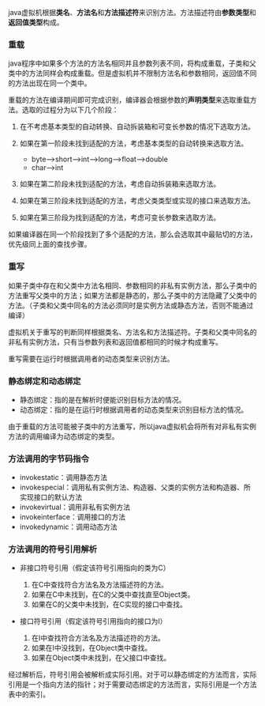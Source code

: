 java虚拟机根据**类名**、**方法名**和**方法描述符**来识别方法。方法描述符由**参数类型**和**返回值类型**构成。

### 重载

java程序中如果多个方法的方法名相同并且参数列表不同，将构成重载，子类和父类中的方法同样会构成重载。但是虚拟机并不限制方法名和参数相同，返回值不同的方法出现在同一个类中。

重载的方法在编译期间即可完成识别，编译器会根据参数的**声明类型**来选取重载方法。选取的过程分为以下几个阶段：

1. 在不考虑基本类型的自动转换、自动拆装箱和可变长参数的情况下选取方法。
2. 如果在第一阶段未找到适配的方法，考虑基本类型的自动转换来选取方法。

   - byte—>short—>int—>long—>float—>double 
   - char—>int
3. 如果在第二阶段未找到适配的方法，考虑自动拆装箱来选取方法。
4. 如果在第三阶段未找到适配的方法，考虑父类类型或实现的接口来选取方法。
5. 如果在第三阶段为找到适配的方法，考虑可变长参数来选取方法。

如果编译器在同一个阶段找到了多个适配的方法，那么会选取其中最贴切的方法，优先级同上面的查找步骤。

### 重写

如果子类中存在和父类中方法名相同、参数相同的非私有实例方法，那么子类中的方法重写父类中的方法；如果方法都是静态的，那么子类中的方法隐藏了父类中的方法。（子类和父类中同名的方法必须同时是实例方法或静态方法，否则不能通过编译）

虚拟机关于重写的判断同样根据类名、方法名和方法描述符。子类和父类中同名的非私有实例方法，只有当参数列表和返回值都相同的时候才构成重写。

重写需要在运行时根据调用者的动态类型来识别方法。

### 静态绑定和动态绑定

- 静态绑定：指的是在解析时便能识别目标方法的情况。
- 动态绑定：指的是在运行时根据调用者的动态类型来识别目标方法的情况。

由于重载的方法可能被子类中的方法重写，所以java虚拟机会将所有对非私有实例方法的调用编译为动态绑定的类型。

### 方法调用的字节码指令

- invokestatic：调用静态方法
- invokespecial：调用私有实例方法、构造器、父类的实例方法和构造器、所实现接口的默认方法
- invokevirtual：调用非私有实例方法
- invokeinterface：调用接口的方法
- invokedynamic：调用动态方法

### 方法调用的符号引用解析

- 非接口符号引用（假定该符号引用指向的类为C）
  1. 在C中查找符合方法名及方法描述符的方法。
  2. 如果在C中未找到，在C的父类中查找直至Object类。
  3. 如果在C的父类中未找到，在C实现的接口中查找。

- 接口符号引用（假定该符号引用指向的接口为I）
  1. 在I中查找符合方法名及方法描述符的方法。
  2. 如果在I中没找到，在Object类中查找。
  3. 如果在Object类中未找到，在父接口中查找。

经过解析后，符号引用会被解析成实际引用。对于可以静态绑定的方法而言，实际引用是一个指向方法的指针；对于需要动态绑定的方法而言，实际引用是一个方法表中的索引。



